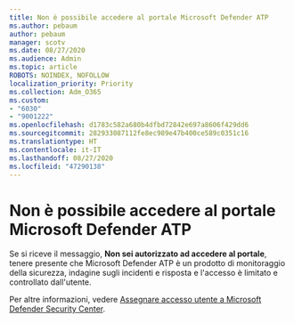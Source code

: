 ```yaml
---
title: Non è possibile accedere al portale Microsoft Defender ATP
ms.author: pebaum
author: pebaum
manager: scotv
ms.date: 08/27/2020
ms.audience: Admin
ms.topic: article
ROBOTS: NOINDEX, NOFOLLOW
localization_priority: Priority
ms.collection: Adm_O365
ms.custom:
- "6030"
- "9001222"
ms.openlocfilehash: d1783c582a680b4dfbd72842e697a8606f429dd6
ms.sourcegitcommit: 282933087112fe8ec989e47b400ce589c0351c16
ms.translationtype: HT
ms.contentlocale: it-IT
ms.lasthandoff: 08/27/2020
ms.locfileid: "47290138"
---
```

# <a name="unable-to-access-the-microsoft-defender-atp-portal"></a>Non è possibile accedere al portale Microsoft Defender ATP

Se si riceve il messaggio, **Non sei autorizzato ad accedere al portale**, tenere presente che Microsoft Defender ATP è un prodotto di monitoraggio della sicurezza, indagine sugli incidenti e risposta e l'accesso è limitato e controllato dall'utente. 

Per altre informazioni, vedere [Assegnare accesso utente a Microsoft Defender Security Center](https://docs.microsoft.com/windows/threat-protection/windows-defender-atp/assign-portal-access-windows-defender-advanced-threat-protection).